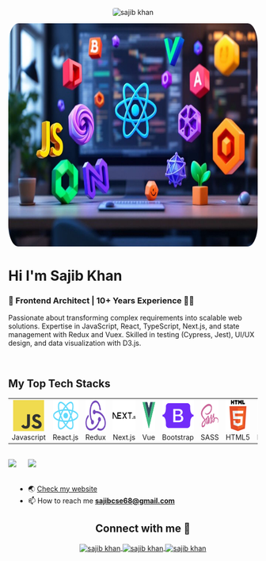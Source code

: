 <p align="center">
  <img style="border-radius:4px" src="https://visitor-badge.laobi.icu/badge?page_id=sajibcse68" alt="sajib khan" />
</p>

<p style="" align="center">
  <img style="border-radius:20px;width:100%;height:450px" src="https://github.com/sajibcse68/sajibcse68/blob/master/tech-stacks.png?raw=true" alt="Tech Stacks" />
</p>

# Hi I'm Sajib Khan
### 🚀 Frontend Architect | 10+ Years Experience 👨‍💻

Passionate about transforming complex requirements into scalable web solutions. Expertise in JavaScript, React, TypeScript, Next.js, and state management with Redux and Vuex. Skilled in testing (Cypress, Jest), UI/UX design, and data visualization with D3.js.

<br/>

<h2>My Top Tech Stacks</h2>
<table>
  <tr>
    <td align="center">
      <img alt="javascript" height=64px src="https://raw.githubusercontent.com/devicons/devicon/master/icons/javascript/javascript-original.svg">
      <br>Javascript
    </td>
    <td align="center">
      <img alt="react" height=64px src="https://raw.githubusercontent.com/devicons/devicon/master/icons/react/react-original.svg">
      <br>React.js
    </td>
    <td align="center">
      <img alt="Redux" height=64px src="https://raw.githubusercontent.com/devicons/devicon/master/icons/redux/redux-original.svg">
      <br>Redux
    </td>
    <td align="center">
      <img alt="Nextjs" height=64px src="https://raw.githubusercontent.com/devicons/devicon/master/icons/nextjs/nextjs-original-wordmark.svg">
      <br>Next.js
    </td>
    <td align="center">
      <img alt="vue" height=64px src="https://raw.githubusercontent.com/devicons/devicon/master/icons/vuejs/vuejs-original.svg">
      <br>Vue
    </td>
    <td align="center">
      <img alt="bootstrap" height=64px src="https://raw.githubusercontent.com/devicons/devicon/master/icons/bootstrap/bootstrap-plain.svg">
      <br>Bootstrap
    </td>
    <td align="center">
      <img alt="sass" height=64px src="https://raw.githubusercontent.com/devicons/devicon/master/icons/sass/sass-original.svg">
      <br>SASS
    </td>
    <td align="center">
      <img alt="html5" height=64px src="https://raw.githubusercontent.com/devicons/devicon/master/icons/html5/html5-original-wordmark.svg">
      <br>HTML5
    </td>
    <td align="center">
      <img alt="nodejs" height=64px src="https://raw.githubusercontent.com/devicons/devicon/master/icons/nodejs/nodejs-original.svg">
      <br>Node.js
    </td>
    <td align="center">
      <img alt="git" height=64px src="https://raw.githubusercontent.com/devicons/devicon/master/icons/git/git-original.svg">
      <br>Git
    </td>
  </tr>
</table>

<br/>

<div>
  <img height="170" align="left" style="margin-right:24px" src="https://github-readme-stats-sigma-five.vercel.app/api?username=sajibcse68&count_private=true&include_all_commits=true&theme=highcontrast&bg_color=0,000000,130F40" />

  <img src="https://github-readme-stats-sigma-five.vercel.app/api/top-langs/?username=sajibcse68&layout=compact&theme=highcontrast&bg_color=0,000000,130F40&margin-w=200" />
</div>
<br>

- 🌏 [Check my website](https://sajibkhan.com)
- 📫 How to reach me **sajibcse68@gmail.com**

<h2 align="center">Connect with me 🤝</h2>

<p align="center">
  <a href="https://www.linkedin.com/in/sajibkhan" target="blank">
    <img align="center" src="https://img.icons8.com/color/48/000000/linkedin-circled.png" alt="sajib khan" height="40" width="40" />
  </a>
  <a href="https://stackoverflow.com/users/4133798/sajib-khan?tab=profile" target="blank">
    <img align="center" src="https://img.icons8.com/color/48/000000/stackoverflow.png" alt="sajib khan" height="40" width="40" />
  </a>
  <a href="https://twitter.com/sajibcse68" target="blank">
    <img align="center" src="https://img.icons8.com/nolan/64/twitter.png" alt="sajib khan" height="40" width="40" />
  </a>
  <!-- <a href="https://www.facebook.com/sajibcse68" target="blank">
    <img align="center" src="https://img.icons8.com/fluent/48/000000/facebook-new.png" alt="sajib khan" height="40" width="40" />
  </a> -->
</p>

<!--
**sajibcse68/sajibcse68** is a ✨ _special_ ✨ repository because its `README.md` (this file) appears on your GitHub profile.

Here are some ideas to get you started:

- 🔭 I’m currently working on ...
- 🌱 I’m currently learning ...
- 👯 I’m looking to collaborate on ...
- 🤔 I’m looking for help with ...
- 💬 Ask me about ...
- 📫 How to reach me: ...
- 😄 Pronouns: ...
- ⚡ Fun fact: ...
-->

